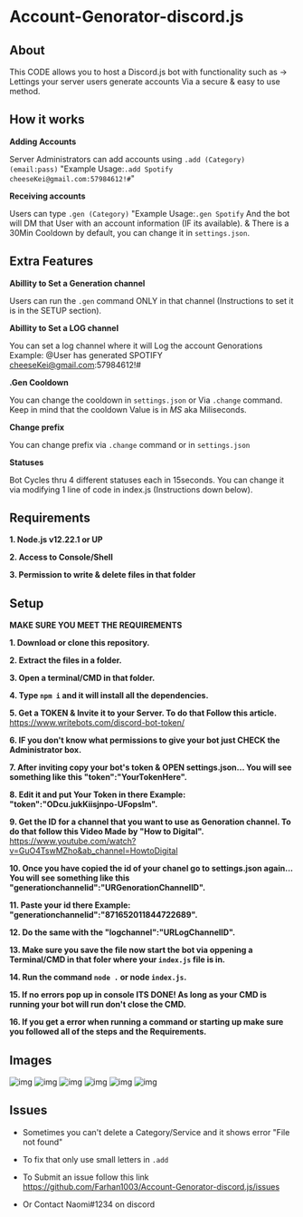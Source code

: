 # Account-Genorator-discord.js

## About
This CODE allows you to host a Discord.js bot with functionality such as -> Lettings your server users generate accounts Via a secure & easy to use method.

## How it works

**Adding Accounts**

Server Administrators can add accounts using `.add (Category) (email:pass)` "Example Usage:`.add Spotify cheeseKei@gmail.com:57984612!#`"

**Receiving accounts**

Users can type `.gen (Category)` "Example Usage:`.gen Spotify` And the bot will DM that User with an account information (IF its available).
& There is a 30Min Cooldown by default, you can change it in `settings.json`.

## Extra Features

**Abillity to Set a Generation channel**

Users can run the `.gen` command ONLY in that channel (Instructions to set it is in the SETUP section).

**Abillity to Set a LOG channel**

You can set a log channel where it will Log the account Genorations Example: @User has generated SPOTIFY cheeseKei@gmail.com:57984612!#

**.Gen Cooldown**

You can change the cooldown in `settings.json` or Via `.change` command.
Keep in mind that the cooldown Value is in *MS* aka Miliseconds.

**Change prefix**

You can change prefix via `.change` command or in `settings.json`

**Statuses**

Bot Cycles thru 4 different statuses each in 15seconds. You can change it via modifying 1 line of code in index.js (Instructions down below).

## Requirements
**1. Node.js v12.22.1 or UP**

**2. Access to Console/Shell**

**3. Permission to write & delete files in that folder**

## Setup

**MAKE SURE YOU MEET THE REQUIREMENTS**

**1. Download or clone this repository.**

**2. Extract the files in a folder.**

**3. Open a terminal/CMD in that folder.**

**4. Type `npm i` and it will install all the dependencies.**

**5. Get a TOKEN & Invite it to your Server. To do that Follow this article.** https://www.writebots.com/discord-bot-token/ 

**6. IF you don't know what permissions to give your bot just CHECK the Administrator box.**

**7. After inviting copy your bot's token & OPEN settings.json... You will see something like this "token":"YourTokenHere".**

**8. Edit it and put Your Token in there Example: "token":"ODcu.jukKiisjnpo-UFopslm".**

**9. Get the ID for a channel that you want to use as Genoration channel. To do that follow this Video Made by "How to Digital".** https://www.youtube.com/watch?v=GuO4TswMZho&ab_channel=HowtoDigital

**10. Once you have copied the id of your chanel go to settings.json again... You will see something like this "generationchannelid":"URGenorationChannelID".**

**11. Paste your id there Example: "generationchannelid":"871652011844722689".**

**12. Do the same with the "logchannel":"URLogChannelID".**

**13. Make sure you save the file now start the bot via oppening a Terminal/CMD in that foler where your `index.js` file is in.**

**14. Run the command `node .` or node `index.js`.**

**15. If no errors pop up in console ITS DONE! As long as your CMD is running your bot will run don't close the CMD.**

**16. If you get a error when running a command or starting up make sure you followed all of the steps and the Requirements.** 

## Images
![img](https://media.discordapp.net/attachments/831933957296619570/874544102685966376/unknown.png?width=629&height=452)
![img](https://media.discordapp.net/attachments/873088176514818098/874545213782233088/unknown.png)
![img](https://media.discordapp.net/attachments/873088176514818098/874545431005257768/unknown.png)
![img](https://media.discordapp.net/attachments/873088176514818098/874545681656848394/unknown.png?width=951&height=452)
![img](https://media.discordapp.net/attachments/873088176514818098/874546417857871882/unknown.png)
![img](https://media.discordapp.net/attachments/831933957296619570/874544715754770442/unknown.png)

## Issues

- Sometimes you can't delete a Category/Service and it shows error "File not found"
- To fix that only use small letters in `.add`

- To Submit an issue follow this link https://github.com/Farhan1003/Account-Genorator-discord.js/issues
- Or Contact Naomi#1234 on discord
